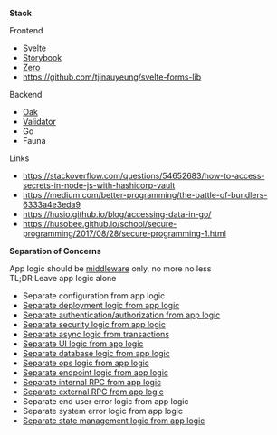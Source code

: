 **Stack**

Frontend
- Svelte 
- [Storybook](https://www.learnstorybook.com/)
- [Zero](https://github.com/remoteinterview/zero)
- https://github.com/tjinauyeung/svelte-forms-lib

Backend
- [Oak](https://github.com/oakserver/oak)
- [Validator](https://github.com/icebob/fastest-validator)
- Go
- Fauna

Links

- https://stackoverflow.com/questions/54652683/how-to-access-secrets-in-node-js-with-hashicorp-vault
- https://medium.com/better-programming/the-battle-of-bundlers-6333a4e3eda9
- https://husio.github.io/blog/accessing-data-in-go/
- https://husobee.github.io/school/secure-programming/2017/08/28/secure-programming-1.html

**Separation of Concerns**

App logic should be [middleware](https://github.com/oakserver/oak) only, no more no less<br>
TL;DR Leave app logic alone

- Separate configuration from app logic
- [Separate deployment logic from app logic](https://github.com/crossplane/crossplane)
- [Separate authentication/authorization from app logic](https://github.com/dapr/samples/tree/master/7.middleware)
- [Separate security logic from app logic](https://github.com/dapr/samples/tree/master/9.secretstore)
- [Separate async logic from transactions](https://github.com/dapr/samples/tree/master/4.pub-sub)
- [Separate UI logic from app logic](https://svelte.dev/)
- [Separate database logic from app logic](https://husio.github.io/blog/accessing-data-in-go/)
- [Separate ops logic from app logic](https://github.com/dapr/samples/tree/master/8.observability)
- [Separate endpoint logic from app logic](https://zeroserver.io)
- [Separate internal RPC from app logic](https://github.com/dapr/docs/blob/master/concepts/service-invocation/README.md)
- [Separate external RPC from app logic](https://github.com/dapr/docs/blob/master/concepts/bindings/README.md)
- Separate end user error logic from app logic 
- Separate system error logic from app logic
- [Separate state management logic from app logic](https://github.com/dapr/docs/blob/master/concepts/state-management/README.md)
